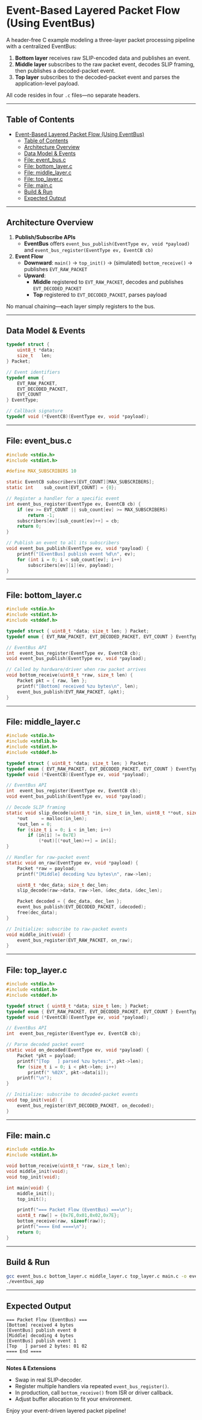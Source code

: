 # Event-Based Layered Packet Flow (Using EventBus)

A header-free C example modeling a three-layer packet processing pipeline with a centralized EventBus:

1. **Bottom layer** receives raw SLIP-encoded data and publishes an event.
2. **Middle layer** subscribes to the raw packet event, decodes SLIP framing, then publishes a decoded-packet event.
3. **Top layer** subscribes to the decoded-packet event and parses the application-level payload.

All code resides in four `.c` files—no separate headers.

---

## Table of Contents

- [Event-Based Layered Packet Flow (Using EventBus)](#event-based-layered-packet-flow-using-eventbus)
  - [Table of Contents](#table-of-contents)
  - [Architecture Overview](#architecture-overview)
  - [Data Model \& Events](#data-model--events)
  - [File: event\_bus.c](#file-event_busc)
  - [File: bottom\_layer.c](#file-bottom_layerc)
  - [File: middle\_layer.c](#file-middle_layerc)
  - [File: top\_layer.c](#file-top_layerc)
  - [File: main.c](#file-mainc)
  - [Build \& Run](#build--run)
  - [Expected Output](#expected-output)

---

## Architecture Overview

1. **Publish/Subscribe APIs**
   - **EventBus** offers `event_bus_publish(EventType ev, void *payload)` and `event_bus_register(EventType ev, EventCB cb)`
2. **Event Flow**
   - **Downward**: `main()` → `top_init()` → (simulated) `bottom_receive()` → publishes `EVT_RAW_PACKET`
   - **Upward**:
     - **Middle** registered to `EVT_RAW_PACKET`, decodes and publishes `EVT_DECODED_PACKET`
     - **Top** registered to `EVT_DECODED_PACKET`, parses payload

No manual chaining—each layer simply registers to the bus.

---

## Data Model & Events

```c
typedef struct {
    uint8_t *data;
    size_t   len;
} Packet;

// Event identifiers
typedef enum {
    EVT_RAW_PACKET,
    EVT_DECODED_PACKET,
    EVT_COUNT
} EventType;

// Callback signature
typedef void (*EventCB)(EventType ev, void *payload);
```

---

## File: event_bus.c

```c
#include <stdio.h>
#include <stdint.h>

#define MAX_SUBSCRIBERS 10

static EventCB subscribers[EVT_COUNT][MAX_SUBSCRIBERS];
static int    sub_count[EVT_COUNT] = {0};

// Register a handler for a specific event
int event_bus_register(EventType ev, EventCB cb) {
    if (ev >= EVT_COUNT || sub_count[ev] >= MAX_SUBSCRIBERS)
        return -1;
    subscribers[ev][sub_count[ev]++] = cb;
    return 0;
}

// Publish an event to all its subscribers
void event_bus_publish(EventType ev, void *payload) {
    printf("[EventBus] publish event %d\n", ev);
    for (int i = 0; i < sub_count[ev]; i++)
        subscribers[ev][i](ev, payload);
}
```

---

## File: bottom_layer.c

```c
#include <stdio.h>
#include <stdint.h>
#include <stddef.h>

typedef struct { uint8_t *data; size_t len; } Packet;
typedef enum { EVT_RAW_PACKET, EVT_DECODED_PACKET, EVT_COUNT } EventType;

// EventBus API
int  event_bus_register(EventType ev, EventCB cb);
void event_bus_publish(EventType ev, void *payload);

// Called by hardware/driver when raw packet arrives
void bottom_receive(uint8_t *raw, size_t len) {
    Packet pkt = { raw, len };
    printf("[Bottom] received %zu bytes\n", len);
    event_bus_publish(EVT_RAW_PACKET, &pkt);
}
```

---

## File: middle_layer.c

```c
#include <stdio.h>
#include <stdlib.h>
#include <stdint.h>
#include <stddef.h>

typedef struct { uint8_t *data; size_t len; } Packet;
typedef enum { EVT_RAW_PACKET, EVT_DECODED_PACKET, EVT_COUNT } EventType;
typedef void (*EventCB)(EventType ev, void *payload);

// EventBus API
int  event_bus_register(EventType ev, EventCB cb);
void event_bus_publish(EventType ev, void *payload);

// Decode SLIP framing
static void slip_decode(uint8_t *in, size_t in_len, uint8_t **out, size_t *out_len) {
    *out     = malloc(in_len);
    *out_len = 0;
    for (size_t i = 0; i < in_len; i++)
        if (in[i] != 0x7E)
            (*out)[(*out_len)++] = in[i];
}

// Handler for raw‐packet event
static void on_raw(EventType ev, void *payload) {
    Packet *raw = payload;
    printf("[Middle] decoding %zu bytes\n", raw->len);

    uint8_t *dec_data; size_t dec_len;
    slip_decode(raw->data, raw->len, &dec_data, &dec_len);

    Packet decoded = { dec_data, dec_len };
    event_bus_publish(EVT_DECODED_PACKET, &decoded);
    free(dec_data);
}

// Initialize: subscribe to raw‐packet events
void middle_init(void) {
    event_bus_register(EVT_RAW_PACKET, on_raw);
}
```

---

## File: top_layer.c

```c
#include <stdio.h>
#include <stdint.h>
#include <stddef.h>

typedef struct { uint8_t *data; size_t len; } Packet;
typedef enum { EVT_RAW_PACKET, EVT_DECODED_PACKET, EVT_COUNT } EventType;
typedef void (*EventCB)(EventType ev, void *payload);

// EventBus API
int  event_bus_register(EventType ev, EventCB cb);

// Parse decoded packet event
static void on_decoded(EventType ev, void *payload) {
    Packet *pkt = payload;
    printf("[Top   ] parsed %zu bytes:", pkt->len);
    for (size_t i = 0; i < pkt->len; i++)
        printf(" %02X", pkt->data[i]);
    printf("\n");
}

// Initialize: subscribe to decoded-packet events
void top_init(void) {
    event_bus_register(EVT_DECODED_PACKET, on_decoded);
}
```

---

## File: main.c

```c
#include <stdio.h>
#include <stdint.h>

void bottom_receive(uint8_t *raw, size_t len);
void middle_init(void);
void top_init(void);

int main(void) {
    middle_init();
    top_init();

    printf("=== Packet Flow (EventBus) ===\n");
    uint8_t raw[] = {0x7E,0x01,0x02,0x7E};
    bottom_receive(raw, sizeof(raw));
    printf("==== End ====\n");
    return 0;
}
```

---

## Build & Run

```bash
gcc event_bus.c bottom_layer.c middle_layer.c top_layer.c main.c -o eventbus_app
./eventbus_app
```

---

## Expected Output

```
=== Packet Flow (EventBus) ===
[Bottom] received 4 bytes
[EventBus] publish event 0
[Middle] decoding 4 bytes
[EventBus] publish event 1
[Top   ] parsed 2 bytes: 01 02
==== End ====
```

---

**Notes & Extensions**

- Swap in real SLIP‐decoder.
- Register multiple handlers via repeated `event_bus_register()`.
- In production, call `bottom_receive()` from ISR or driver callback.
- Adjust buffer allocation to fit your environment.

Enjoy your event-driven layered packet pipeline!

```

```
